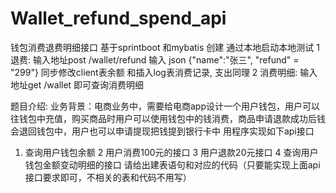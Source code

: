 # Wallet_refund_spend_api
钱包消费退费明细接口
基于sprintboot 和mybatis 创建 通过本地启动本地测试 
1 退费: 输入地址post /wallet/refund 输入 json {"name":"张三",    "refund" = "299"} 同步修改client表余额 和插入log表消费记录, 支出同理 
2 消费明细:  输入地址get /wallet 即可查询消费明细

题目介绍:
业务背景：电商业务中，需要给电商app设计一个用户钱包，用户可以往钱包中充值，购买商品时用户可以使用钱包中的钱消费，商品申请退款成功后钱会退回钱包中，用户也可以申请提现把钱提到银行卡中
用程序实现如下api接口
 1.  查询用户钱包余额
2
用户消费100元的接口
3
用户退款20元接口
4
查询用户钱包金额变动明细的接口
请给出建表语句和对应的代码（只要能实现上面api接口要求即可，不相关的表和代码不用写）
